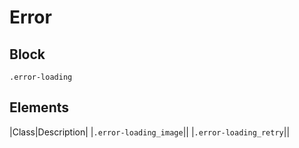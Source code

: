 # Error

## Block

`.error-loading`

## Elements

|Class|Description|
|`.error-loading_image`||
|`.error-loading_retry`||
<!--TODO: Add descriptions -->